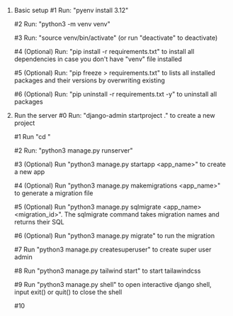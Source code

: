 1. Basic setup
    #1 Run: "pyenv install 3.12"

    #2 Run: "python3 -m venv venv" 

    #3 Run: "source venv/bin/activate" (or run "deactivate" to deactivate)

    #4 (Optional) Run: "pip install -r requirements.txt" to install all dependencies in case you don't have "venv" file installed

    #5 (Optional) Run: "pip freeze > requirements.txt" to lists all installed packages and their versions by overwriting existing

    #6 (Optional) Run: "pip uninstall -r requirements.txt -y" to uninstall all packages

2. Run the server
    #0 Run: "django-admin startproject <project-name> ." to create a new project

    #1 Run "cd <project-name>"

    #2 Run: "python3 manage.py runserver"

    #3 (Optional) Run "python3 manage.py startapp <app_name>" to create a new app

    #4 (Optional) Run "python3 manage.py makemigrations <app_name>" to generate a migration file

    #5 (Optional) Run "python3 manage.py sqlmigrate <app_name> <migration_id>". The sqlmigrate command takes migration names and returns their SQL

    #6 (Optional) Run "python3 manage.py migrate" to run the migration

    #7 Run "python3 manage.py createsuperuser" to create super user admin

    #8 Run "python3 manage.py tailwind start" to start tailawindcss

    #9 Run "python3 manage.py shell" to open interactive django shell, input exit() or quit() to close the shell

    #10
